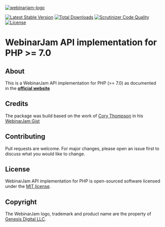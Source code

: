 [![webinarjam-logo]](https://www.webinarjam.com/)

[![Latest Stable Version](https://poser.pugx.org/joseayram/webinarjam/v/stable.svg)](https://packagist.org/packages/joseayram/webinarjam) [![Total Downloads](https://poser.pugx.org/joseayram/webinarjam/d/total.svg)](https://packagist.org/packages/joseayram/webinarjam) [![Scrutinizer Code Quality](https://scrutinizer-ci.com/g/joseayram/webinarjam/badges/quality-score.png?b=master)](https://scrutinizer-ci.com/g/joseayram/webinarjam/?branch=master) [![License](https://poser.pugx.org/joseayram/webinarjam/license.svg)](https://packagist.org/packages/joseayram/webinarjam)

# WebinarJam API implementation for PHP >= 7.0

## About

This is a WebinarJam API implementation for PHP (>= 7.0) as documented in the **[official website](https://d3kcv4e58tsh6h.cloudfront.net/api/WebinarJamAPI.pdf)**

## Credits

The package was build based on the work of [Cory Thompson](https://github.com/coryjthompson) in his [WebinarJam Gist](https://gist.github.com/coryjthompson/a13190bc3887bb5f6ae9)

## Contributing

Pull requests are welcome. For major changes, please open an issue first to discuss what you would like to change.

## License

WebinarJam API implementation for PHP is open-sourced software licensed under the [MIT license](https://opensource.org/licenses/MIT).
## Copyright

The WebinarJam logo, trademark and product name are the property of [Genesis Digital LLC](https://genesisdigital.co).

[webinarjam-logo]: https://www.webinarjam.com/wj-new-footer/images/wj_logo_footer.png "WebinarJam Logo"
